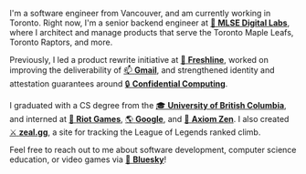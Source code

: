 I'm a software engineer from Vancouver, and am currently working in Toronto. Right now, I'm a senior backend engineer at [:ice_hockey:&nbsp;**MLSE Digital Labs**](https://www.mlsedigital.com/), where I architect and manage products that serve the Toronto Maple Leafs, Toronto Raptors, and more.

Previously, I led a product rewrite initiative at [:leafy_green:&nbsp;**Freshline**](https://freshline.io), worked on improving the deliverability of [:mailbox:&nbsp;**Gmail**](https://gmail.com/), and strengthened identity and attestation guarantees around [:lock:&nbsp;**Confidential Computing**](https://cloud.google.com/confidential-computing).

I graduated with a CS degree from the [:mortar_board:&nbsp;**University of British Columbia**](https://www.ubc.ca/), and interned at [:punch:&nbsp;**Riot Games**](https://www.riotgames.com/), [:earth_americas:&nbsp;**Google**](https://google.com), and [:bear:&nbsp;**Axiom Zen**](https://www.axiomzen.co/). I also created [:crossed_swords:&nbsp;**zeal.gg**](https://zeal.gg/), a site for tracking the League of Legends ranked climb.

Feel free to reach out to me about software development, computer science education, or video games via [:butterfly:&nbsp;**Bluesky**](https://bsky.app/profile/kevinyap.ca)!

